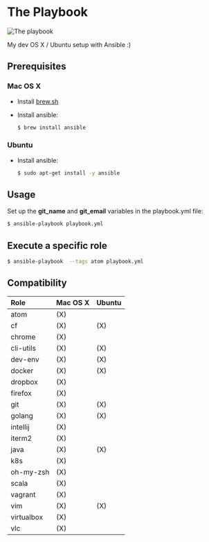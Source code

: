 # The Playbook

![The playbook](http://vignette1.wikia.nocookie.net/himym/images/8/81/The_playbook.png/revision/latest?cb=20101106160410)

My dev OS X / Ubuntu setup with Ansible :)

## Prerequisites

### Mac OS X

* Install [brew.sh](http://brew.sh/)
* Install ansible:

  ```bash
  $ brew install ansible
  ```

### Ubuntu

* Install ansible:

  ```bash
  $ sudo apt-get install -y ansible
  ```

## Usage

Set up the **git_name** and **git_email** variables in the playbook.yml file:

```bash
$ ansible-playbook playbook.yml
```

## Execute a specific role

```bash
$ ansible-playbook  --tags atom playbook.yml
```

## Compatibility

| Role           | Mac OS X       | Ubuntu         |
| :------------- | :------------- | :------------- |
| atom           | (X)            |                |
| cf             | (X)            | (X)            |
| chrome         | (X)            |                |
| cli-utils      | (X)            | (X)            |
| dev-env        | (X)            | (X)            |
| docker         | (X)            | (X)            |
| dropbox        | (X)            |                |
| firefox        | (X)            |                |
| git            | (X)            | (X)            |
| golang         | (X)            | (X)            |
| intellij       | (X)            |                |
| iterm2         | (X)            |                |
| java           | (X)            | (X)            |
| k8s            | (X)            |                |
| oh-my-zsh      | (X)            |                |
| scala          | (X)            |                |
| vagrant        | (X)            |                |
| vim            | (X)            | (X)            |
| virtualbox     | (X)            |                |
| vlc            | (X)            |                ||
